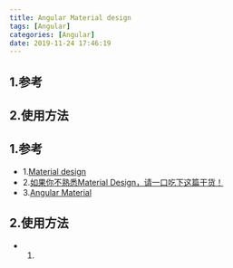 ```yaml
---
title: Angular Material design
tags: [Angular]
categories: [Angular]
date: 2019-11-24 17:46:19
---
```


## 1.参考
## 2.使用方法


<!-- more -->

## 1.参考
* 1.[Material design](https://material.io/)
* 2.[如果你不熟悉Material Design，请一口吃下这篇干货！](https://www.uisdc.com/material-design-knowledge)
* 3.[Angular Material](https://material.angular.cn/)

## 2.使用方法
* 1.